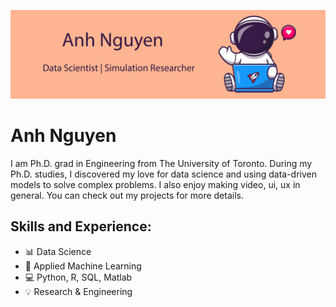 ![Data Scientist and Simulation Researcher](https://github.com/avtnguyen/avtnguyen/blob/main/github_banner.png)
# Anh Nguyen
I am Ph.D. grad in Engineering from The University of Toronto. During my Ph.D. studies, I discovered my love for data science and using data-driven models to solve complex problems. I also enjoy making video, ui, ux in general. You can check out my projects for more details.
 
## Skills and Experience:
* 📊 Data Science
* 🔬 Applied Machine Learning
* 💻 Python, R, SQL, Matlab
* 💡 Research & Engineering





